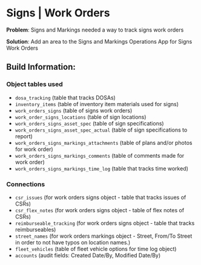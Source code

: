 # Signs | Work Orders

**Problem**: Signs and Markings needed a way to track signs work orders

**Solution**: Add an area to the Signs and Markings Operations App for Signs Work Orders

## Build Information:&#x20;

### Object tables used

* `dosa_tracking` (table that tracks DOSAs)
* `inventory_items` (table of inventory item materials used for signs)
* `work_orders_signs` (table of signs work orders)
* `work_order_signs_locations` (table of sign locations)
* `work_orders_signs_asset_spec` (table of sign specifications)
* `work_orders_signs_asset_spec_actual` (table of sign specifications to report)
* `work_orders_signs_markings_attachments` (table of plans and/or photos for work order)
* `work_orders_signs_markings_comments` (table of comments made for work order)
* `work_orders_signs_markings_time_log` (table that tracks time worked)

### Connections

* `csr_issues` (for work orders signs object - table that tracks issues of CSRs)&#x20;
* `csr_flex_notes` (for work orders signs object - table of flex notes of CSRs)
* `reimburseable_tracking` (for work orders signs object - table that tracks reimburseables)
* `street_names` (for work orders markings object - Street, From/To Street in order to not have typos on location names.)
* `fleet_vehicles` (table of fleet vehicle options for time log object)
* `accounts` (audit fields: Created Date/By, Modified Date/By)
